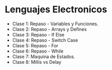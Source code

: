 # Lenguajes Electronicos

- Clase 1: Repaso - Variables y Funciones.
- Clase 2: Repaso - Arrays  y Defines
- Clase 3: Repaso - If Else
- Clase 4: Repaso - Switch Case
- Clase 5: Repaso - For
- Clase 6: Repaso - While
- Clase 7: Maquina de Estados. 
- Clase 8: Millis vs Delay